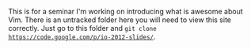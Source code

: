 This is for a seminar I'm working on introducing what is awesome about Vim. There is an untracked folder here you will need to view this site correctly. Just go to this folder and <code>git clone https://code.google.com/p/io-2012-slides/</code>. 
